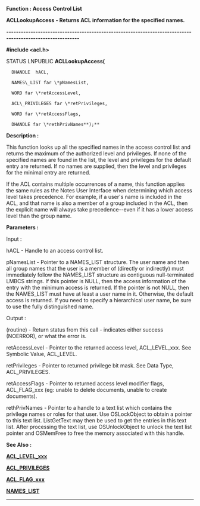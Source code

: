 




<!--
 /\* Font Definitions \*/
 @font-face
 {font-family:"Tms Rmn";
 panose-1:2 2 6 3 4 5 5 2 3 4;}
@font-face
 {font-family:Helv;
 panose-1:2 11 6 4 2 2 2 3 2 4;}
@font-face
 {font-family:"Cambria Math";
 panose-1:2 4 5 3 5 4 6 3 2 4;}
 /\* Style Definitions \*/
 p.MsoNormal, li.MsoNormal, div.MsoNormal
 {margin-top:0cm;
 margin-right:0cm;
 margin-bottom:8.0pt;
 margin-left:0cm;
 line-height:107%;
 font-size:11.0pt;
 font-family:"Calibri",sans-serif;}
.MsoChpDefault
 {font-size:11.0pt;}
.MsoPapDefault
 {margin-bottom:8.0pt;
 line-height:107%;}
 /\* Page Definitions \*/
 @page WordSection1
 {size:612.0pt 792.0pt;
 margin:72.0pt 72.0pt 72.0pt 72.0pt;}
div.WordSection1
 {page:WordSection1;}
-->




 


**Function : Access Control List**



**ACLLookupAccess** **- Returns
ACL information for the specified names.**


**----------------------------------------------------------------------------------------------------------**



**#include <acl.h>**



STATUS
LNPUBLIC **ACLLookupAccess(**  

      DHANDLE  hACL,  

      NAMES\_LIST far \*pNamesList,  

      WORD far \*retAccessLevel,  

      ACL\_PRIVILEGES far \*retPrivileges,  

      WORD far \*retAccessFlags,  

      DHANDLE far \*rethPrivNames**);**



**Description :**



This
function looks up all the specified names in the access control list and
returns the maximum of the authorized level and privileges.  If none of the
specified names are found in the list, the level and privileges for the default
entry are returned.  If no names are supplied, then the level and privileges
for the minimal entry are returned.  

  

If the ACL contains multiple occurrences of a name, this function applies the same
rules as the Notes User Interface when determining which access level takes
precedence.  For example, if a user's name is included in the ACL, and that
name is also a member of a group included in the ACL, then the explicit name
will always take precedence--even if it has a lower access level than the group
name.


 


**Parameters :**



Input :  

hACL  -  Handle to an access control list.  

  

pNamesList  -   Pointer to a NAMES\_LIST structure.  The user name and then all
group names that the user is a member of (directly or indirectly) must
immediately follow the NAMES\_LIST structure as contiguous null-terminated LMBCS
strings.  If this pointer is NULL, then the access information of the entry
with the minimum access is returned.  If the pointer is not NULL, then the NAMES\_LIST
must have at least a user name in it.  Otherwise, the default access is
returned.  If you need to specify a hierarchical user name, be sure to use the
fully distinguished name.  

  




Output :  

(routine)  -  Return status from this call - indicates either success
(NOERROR), or what the error is.  

  

  

retAccessLevel  -   Pointer to the returned access level, ACL\_LEVEL\_xxx.  See
Symbolic Value, ACL\_LEVEL.  

  

retPrivileges  -  Pointer to returned privilege bit mask.  See Data Type,
ACL\_PRIVILEGES.  

  

retAccessFlags  -  Pointer to returned access level modifier flags,
ACL\_FLAG\_xxx  (eg:  unable to delete documents, unable to create documents).  

  

rethPrivNames  -  Pointer to a handle to a text list which contains the
privilege names or roles for that user.  Use OSLockObject to obtain a pointer
to this text list.  ListGetText may then be used to get the entries in this
text list.  After processing the text list, use OSUnlockObject to unlock the
text list pointer and OSMemFree to free the memory associated with this handle.  

  




 **See Also :**


**[ACL\_LEVEL\_xxx](ACL_LEVEL_xxx.md)**


**[ACL\_PRIVILEGES](notes:///852584E300582C9D/61FD4E9848264AD28525620B006BA8BD/0007004A00E8002385255E3F00027E24)**


**[ACL\_FLAG\_xxx](ACL_FLAG_xxx.md)**


**[NAMES\_LIST](notes:///852584E300582C9D/61FD4E9848264AD28525620B006BA8BD/009F0044002000E285255E3F0001744B)**



----------------------------------------------------------------------------------------------------------


 





